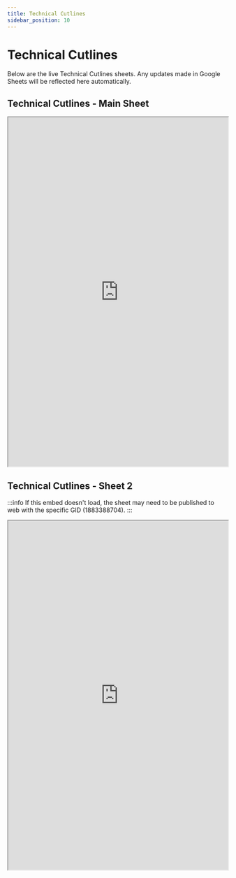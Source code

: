 ```yaml
---
title: Technical Cutlines
sidebar_position: 10
---
```


# Technical Cutlines

Below are the live Technical Cutlines sheets. Any updates made in Google Sheets will be reflected here automatically.

## Technical Cutlines - Main Sheet

<div
  style={{
    margin: '2rem auto',
    width: '90vw',
    maxWidth: '1400px',
    background: '#222',
    borderRadius: '12px',
    boxShadow: '0 4px 24px rgba(0,0,0,0.15)',
    padding: '0 1rem',
  }}
>
  <iframe
    src="https://docs.google.com/spreadsheets/d/e/2PACX-1vRBKY_e6e1XBdjLn4WTFw5W5o5j8lyFAAsApDK6FXAvNri0Wh5QAVNY3hFJZTjNdg/pubhtml?widget=true&amp;headers=false"
    width="100%"
    height="800"
    style={{ border: 'none', borderRadius: '8px' }}
    title="Technical Cutlines - Main Sheet"
    allowFullScreen
  ></iframe>
</div>

## Technical Cutlines - Sheet 2

:::info
If this embed doesn't load, the sheet may need to be published to web with the specific GID (1883388704).
:::

<div
  style={{
    margin: '2rem auto',
    width: '90vw',
    maxWidth: '1400px',
    background: '#222',
    borderRadius: '12px',
    boxShadow: '0 4px 24px rgba(0,0,0,0.15)',
    padding: '0 1rem',
  }}
>
  <iframe
    src="https://docs.google.com/spreadsheets/d/e/2PACX-1vRBKY_e6e1XBdjLn4WTFw5W5o5j8lyFAAsApDK6FXAvNri0Wh5QAVNY3hFJZTjNdg/pubhtml?gid=1883388704&amp;single=true&amp;widget=true&amp;headers=false"
    width="100%"
    height="800"
    style={{ border: 'none', borderRadius: '8px' }}
    title="Technical Cutlines - Sheet 2"
    allowFullScreen
    onError={(e) => console.error('Iframe failed to load:', e)}
  ></iframe>
</div> 